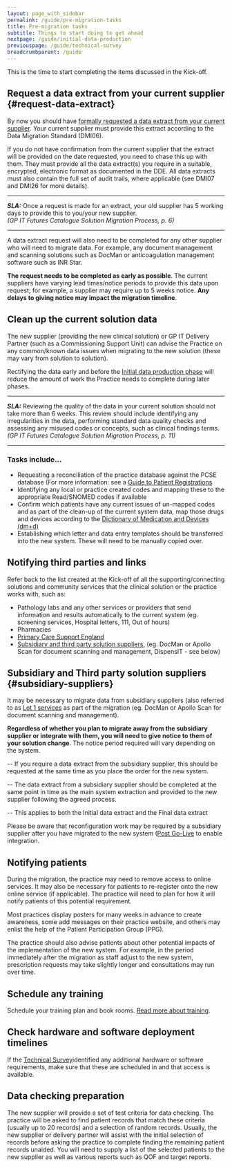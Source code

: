 ```yaml
---
layout: page_with_sidebar
permalink: /guide/pre-migration-tasks
title: Pre-migration tasks
subtitle: Things to start doing to get ahead
nextpage: /guide/initial-data-production
previouspage: /guide/technical-survey
breadcrumbparent: /guide
---
```


This is the time to start completing the items discussed in the Kick-off.


## Request a data extract from your current supplier {#request-data-extract}

By now you should have [formally requested a data extract from your current supplier](/prm-practice-migration/guide/get-started#request-data-extract). Your current supplier must provide this extract according to the Data Migration Standard (DMI06). 
<!-- [UPLIFT] added reference to Data Migration Standard -->
If you do not have confirmation from the current supplier that the extract will be provided on the date requested, you need to chase this up with them. They must provide all the data extract(s) you require in a suitable, encrypted, electronic format as documented in the DDE. All data extracts must also contain the full set of audit trails, where applicable (see DMI07 and DMI26 for more details).

* * *
**_SLA:_**  Once a request is made for an extract, your old supplier has 5 working days to provide this to you/your new supplier.
<br><em>(GP IT Futures Catalogue Solution Migration Process, p. 6)</em>
* * *
<!-- [UPLIFT] added reference to the Supplier SLA in terms of responding to queries from a Migration Management Agent -->

<!--The DDE is the 'Documented Data Extract' that shows what physical data is to be included in the extract and its format and structure (see DMI02).
 [UPLIFT] added reference to the Supplier SLA in terms of responding to a request for an extract -->

A data extract request will also need to be completed for any other supplier who will need to migrate data. For example, any document management and scanning solutions such as DocMan or anticoagulation management software such as INR Star.

__The request needs to be completed as early as possible__. The current suppliers have varying lead times/notice periods to provide this data upon request; for example, a supplier may require up to 5 weeks notice. __Any delays to giving notice may impact the migration timeline__.

## Clean up the current solution data

The new supplier (providing the new clinical solution) or GP IT Delivery Partner (such as a Commissioning Support Unit) can advise the Practice on any common/known data issues when migrating to the new solution (these may vary from solution to solution). 

Rectifying the data early and before the [Initial data production phase](initial-data-production) will reduce the amount of work the Practice needs to complete during later phases.

* * * 
**_SLA:_**  Reviewing the quality of the data in your current solution should not take more than 6 weeks. This review should include identifying any irregularities in the data, performing standard data quality checks and assessing any misused codes or concepts, such as clinical findings terms.
<br><em>(GP IT Futures Catalogue Solution Migration Process, p. 11)</em>
* * *

<!-- [UPLIFT] added reference to Step 4 SLA from the Ancillary Document -->
<!-- [GAP] need to check whether 'Source Solution data quality review' is the same activity as 'Clean up the current system data' i.e. is the SLA here in the right place? -->

### Tasks include...

* Requesting a reconciliation of the practice database against the PCSE database (For more information: see a [Guide to Patient Registrations](https://pcse.england.nhs.uk/services/registrations/)
* Identifying any local or practice created codes and mapping these to the appropriate Read/SNOMED codes if available 
* Confirm which patients have any current issues of un-mapped codes and as part of the clean-up of the current system data, map those drugs and devices according to the [Dictionary of Medication and Devices (dm+d)](https://www.nhsbsa.nhs.uk/pharmacies-gp-practices-and-appliance-contractors/dictionary-medicines-and-devices-dmd) 
* Establishing which letter and data entry templates should be transferred into the new system. These will need to be manually copied over.

## Notifying third parties and links

Refer back to the list created at the Kick-off of all the supporting/connecting solutions and community services that the clinical solution or the practice works with, such as:

* Pathology labs and any other services or providers that send information and results automatically to the current system (eg. screening services, Hospital letters, 111, Out of hours)
* Pharmacies
* [Primary Care Support England](https://pcse.england.nhs.uk/) 
* [Subsidiary and third party solution suppliers](/prm-practice-migration/guide/pre-migration-tasks#subsidiary-suppliers), (eg. DocMan or Apollo Scan for document scanning and management, DispensIT - see below)

## Subsidiary and Third party solution suppliers {#subsidiary-suppliers}

It may be necessary to migrate data from subsidiary suppliers (also referred to as [Lot 1 services]((https://digital.nhs.uk/services/gp-systems-of-choice/gpsoc-services#lot-1-gp-principal-clinical-systems-and-subsidiary-modules)) as part of the migration (eg. DocMan or Apollo Scan for document scanning and management).

__Regardless of whether you plan to migrate away from the subsidiary supplier or integrate with them, you will need to give notice to them of your solution change__. The notice period required will vary depending on the system. 

   -- If you require a data extract from the subsidiary supplier, this should be requested at the same time as you place the order for the new system. 

   -- The data extract from a subsidiary supplier should be completed at the same point in time as the main system extraction and provided to the new supplier following the agreed process.

   -- This applies to both the Initial data extract and the Final data extract

Please be aware that reconfiguration work may be required by a subsidiary supplier after you have migrated to the new system ([Post Go-Live](post-go-live) to enable integration. 


## Notifying patients

During the migration, the practice may need to remove access to online services. It may also be necessary for patients to re-register onto the new online service (if applicable). The practice will need to plan for how it will notify patients of this potential requirement. 

Most practices display posters for many weeks in advance to create awareness, some add messages on their practice website, and others may enlist the help of the Patient Participation Group (PPG).

The practice should also advise patients about other potential impacts of the implementation of the new system. For example, in the period immediately after the migration as staff adjust to the new system, prescription requests may take slightly longer and consultations may run over time.
 

## Schedule any training

Schedule your training plan and book rooms. [Read more about training](training). 

## Check hardware and software deployment timelines

If the [Technical Survey](technical-survey)identified any additional hardware or software requirements, make sure that these are scheduled in and that access is available.

## Data checking preparation

The new supplier will provide a set of test criteria for data checking. The practice will be asked to find patient records that match these criteria (usually up to 20 records) and a selection of random records. Usually, the new supplier or delivery partner will assist with the initial selection of records before asking the practice to complete finding the remaining patient records unaided. You will need to supply a list of the selected patients to the new supplier as well as various reports such as QOF and target reports.
